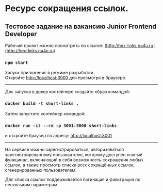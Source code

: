# Ресурс сокращения ссылок. 


## Тестовое задание на вакансию Junior Frontend Developer

Рабочий проект можно посмотреть по ссылке: [http://hex-links.na4u.ru](http://hex-links.na4u.ru)

### `npm start`

Запуск приложения в режиме разработки.\
Откройте [http://localhost:3000](http://localhost:3000) для просмотря в браузере.

***
Для запуска в докер контейнере создайте образ командой: 
### `docker build -t short-links .`

Затем запустите контейнер командой:

### `docker run -it --rm -p 3001:3000 short-links`

и откройте браузер по адресу: [http://localhost:3001](http://localhost:3001)

***

На сервисе можно зарегистрироваться, авторизоваться зарегистрированному пользователю, которому доступен полный функцинал, включающий в себя возможность сокращения любых ссылок, а также просмотр списка всех сокращённых ссылок, сгенерированных пользователем.

Для списка ссылок поддерживается пагинация и фильтрация по нескольким параметрам.

